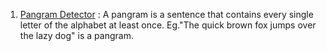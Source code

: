 
1. [Pangram Detector](/Cool-Python-Projects/pangram_detector.py) : A pangram is a sentence that contains every single letter of the alphabet at least once. Eg."The quick brown fox jumps over the lazy dog" is a pangram.
